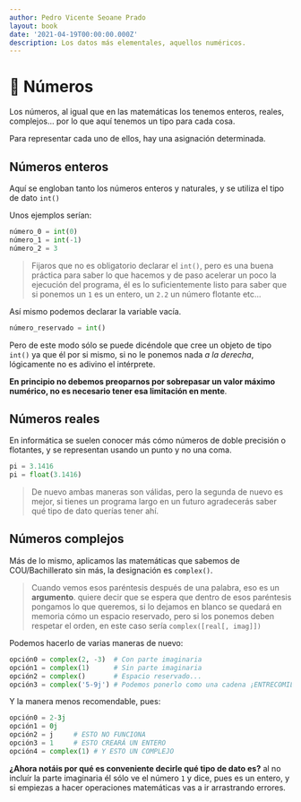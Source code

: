 ```yaml
---
author: Pedro Vicente Seoane Prado
layout: book
date: '2021-04-19T00:00:00.000Z'
description: Los datos más elementales, aquellos numéricos.
---
```


# 🔢 Números

Los números, al igual que en las matemáticas los tenemos enteros, reales, complejos… por lo que aquí tenemos un tipo para cada cosa.

Para representar cada uno de ellos, hay una asignación determinada.

## Números enteros

Aquí se engloban tanto los números enteros y naturales, y se utiliza el tipo de dato `int()`

Unos ejemplos serían:

```python
número_0 = int(0)
número_1 = int(-1)
número_2 = 3
```

> Fijaros que no es obligatorio declarar el `int()`, pero es una buena práctica para saber lo que hacemos y de paso acelerar un poco la ejecución del programa, él es lo suficientemente listo para saber que si ponemos un `1` es un entero, un `2.2` un número flotante etc...

Así mismo podemos declarar la variable vacía.

```python
número_reservado = int()
```

Pero de este modo sólo se puede dicéndole que cree un objeto de tipo `int()` ya que él por si mismo, si no le ponemos nada *a la derecha*, lógicamente no es adivino el intérprete.

**En principio no debemos preoparnos por sobrepasar un valor máximo numérico, no es necesario tener esa limitación en mente**.

## Números reales

En informática se suelen conocer más cómo números de doble precisión o flotantes, y se representan usando un punto y no una coma.

```python
pi = 3.1416
pi = float(3.1416)
```

> De nuevo ambas maneras son válidas, pero la segunda de nuevo es mejor, si tienes un programa largo en un futuro agradecerás saber qué tipo de dato querías tener ahí.

## Números complejos

Más de lo mismo, aplicamos las matemáticas que sabemos de COU/Bachillerato sin más, la designación es `complex()`.

> Cuando vemos esos paréntesis después de una palabra, eso es un **argumento**. quiere decir que se espera que dentro de esos paréntesis pongamos lo que queremos, si lo dejamos en blanco se quedará en memoria cómo un espacio reservado, pero si los ponemos deben respetar el orden, en este caso sería `complex([real[, imag]])`

Podemos hacerlo de varias maneras de nuevo:

```python
opción0 = complex(2, -3)  # Con parte imaginaria
opción1 = complex(1)      # Sin parte imaginaria
opción2 = complex()       # Espacio reservado...
opción3 = complex('5-9j') # Podemos ponerlo como una cadena ¡ENTRECOMILLARLO!
```

Y la manera menos recomendable, pues:

```python
opción0 = 2-3j
opción1 = 0j
opción2 = j     # ESTO NO FUNCIONA
opción3 = 1     # ESTO CREARÁ UN ENTERO
opción4 = complex(1) # Y ESTO UN COMPLEJO
```

**¿Ahora notáis por qué es conveniente decirle qué tipo de dato es?** al no incluír la parte imaginaria él sólo ve el número `1` y dice, pues es un entero, y si empiezas a hacer operaciones matemáticas vas a ir arrastrando errores.
